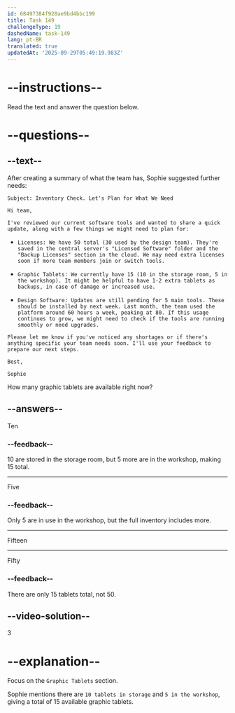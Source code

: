 ```yaml
---
id: 68497384f928ae9bd4bbc199
title: Task 149
challengeType: 19
dashedName: task-149
lang: pt-BR
translated: true
updatedAt: '2025-09-29T05:49:19.983Z'
---
```


<!-- READING -->

# --instructions--

Read the text and answer the question below.

# --questions--

## --text--

After creating a summary of what the team has, Sophie suggested further needs:

`Subject: Inventory Check. Let's Plan for What We Need`

`Hi team,`

`I've reviewed our current software tools and wanted to share a quick update, along with a few things we might need to plan for:`

- `Licenses: We have 50 total (30 used by the design team). They're saved in the central server's "Licensed Software" folder and the "Backup Licenses" section in the cloud. We may need extra licenses soon if more team members join or switch tools.`

- `Graphic Tablets: We currently have 15 (10 in the storage room, 5 in the workshop). It might be helpful to have 1-2 extra tablets as backups, in case of damage or increased use.`

- `Design Software: Updates are still pending for 5 main tools. These should be installed by next week. Last month, the team used the platform around 60 hours a week, peaking at 80. If this usage continues to grow, we might need to check if the tools are running smoothly or need upgrades.`

`Please let me know if you've noticed any shortages or if there's anything specific your team needs soon. I'll use your feedback to prepare our next steps.`

`Best,`

`Sophie`

How many graphic tablets are available right now?

## --answers--

Ten

### --feedback--

10 are stored in the storage room, but 5 more are in the workshop, making 15 total.

---

Five

### --feedback--

Only 5 are in use in the workshop, but the full inventory includes more.

---

Fifteen

---

Fifty

### --feedback--

There are only 15 tablets total, not 50.

## --video-solution--

3

# --explanation--

Focus on the `Graphic Tablets` section.

Sophie mentions there are `10 tablets in storage` and `5 in the workshop`, giving a total of 15 available graphic tablets.
